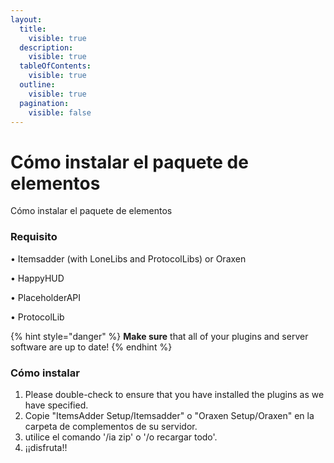 ```yaml
---
layout:
  title:
    visible: true
  description:
    visible: true
  tableOfContents:
    visible: true
  outline:
    visible: true
  pagination:
    visible: false
---
```


# Cómo instalar el paquete de elementos

Cómo instalar el paquete de elementos

### Requisito

• Itemsadder (with LoneLibs and ProtocolLibs) or Oraxen

• HappyHUD

• PlaceholderAPI

• ProtocolLib

{% hint style="danger" %}
**Make sure** that all of your plugins and server software are up to date!
{% endhint %}

### Cómo instalar

1. &#x20;Please double-check to ensure that you have installed the plugins as we have specified.
2. &#x20;Copie "ItemsAdder Setup/Itemsadder" o "Oraxen Setup/Oraxen" en la carpeta de complementos de su servidor.
3. utilice el comando '/ia zip' o '/o recargar todo'.
4. ¡¡disfruta!!

